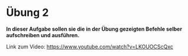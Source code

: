 # Übung 2 

**In dieser Aufgabe sollen sie die in der Übung gezeigten Befehle selber aufschreiben und ausführen.**

Link zum Video: https://www.youtube.com/watch?v=LKOUOCScQxc
  